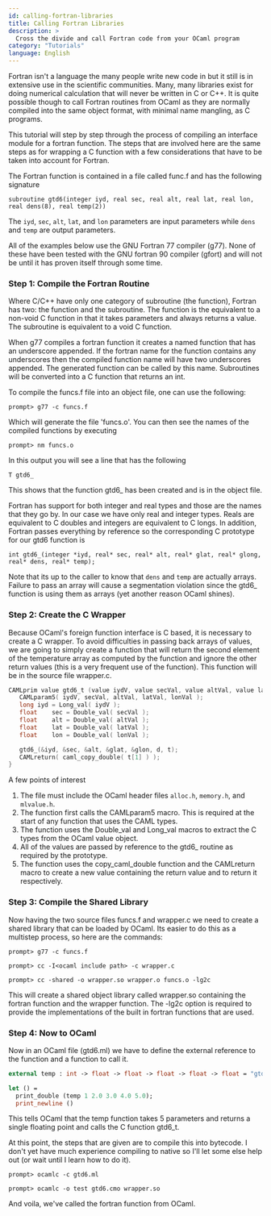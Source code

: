 ```yaml
---
id: calling-fortran-libraries
title: Calling Fortran Libraries
description: >
  Cross the divide and call Fortran code from your OCaml program
category: "Tutorials"
language: English
---
```


Fortran isn't a language the many people write new code in but it still
is in extensive use in the scientific communities. Many, many libraries
exist for doing numerical calculation that will never be written in C or
C++. It is quite possible though to call Fortran routines from OCaml as
they are normally compiled into the same object format, with minimal
name mangling, as C programs.

This tutorial will step by step through the process of compiling an
interface module for a fortran function. The steps that are involved
here are the same steps as for wrapping a C function with a few
considerations that have to be taken into account for Fortran.

The Fortran function is contained in a file called func.f and has the
following signature

`subroutine gtd6(integer iyd, real sec, real alt, real lat, real lon, real dens(8), real temp(2))`

The `iyd`, `sec`, `alt`, `lat`, and `lon` parameters are input
parameters while `dens` and `temp` are output parameters.

All of the examples below use the GNU Fortran 77 compiler (g77). None of
these have been tested with the GNU fortran 90 compiler (gfort) and will
not be until it has proven itself through some time.

### Step 1: Compile the Fortran Routine

Where C/C++ have only one category of subroutine (the function), Fortran
has two: the function and the subroutine. The function is the equivalent
to a non-void C function in that it takes parameters and always returns
a value. The subroutine is equivalent to a void C function.

When g77 compiles a fortran function it creates a named function that
has an underscore appended. If the fortran name for the function
contains any underscores then the compiled function name will have two
underscores appended. The generated function can be called by this name.
Subroutines will be converted into a C function that returns an int.

To compile the funcs.f file into an object file, one can use the
following:

`prompt> g77 -c funcs.f`

Which will generate the file 'funcs.o'. You can then see the names of
the compiled functions by executing

`prompt> nm funcs.o`

In this output you will see a line that has the following

` T gtd6_ `

This shows that the function gtd6_ has been created and is in the
object file.

Fortran has support for both integer and real types and those are the
names that they go by. In our case we have only real and integer types.
Reals are equivalent to C doubles and integers are equivalent to C
longs. In addition, Fortran passes everything by reference so the
corresponding C prototype for our gtd6 function is

`int gtd6_(integer *iyd, real* sec, real* alt, real* glat, real* glong, real* dens, real* temp);`

Note that its up to the caller to know that `dens` and `temp` are
actually arrays. Failure to pass an array will cause a segmentation
violation since the gtd6_ function is using them as arrays (yet another
reason OCaml shines).

### Step 2: Create the C Wrapper

Because OCaml's foreign function interface is C based, it is necessary
to create a C wrapper. To avoid difficulties in passing back arrays of
values, we are going to simply create a function that will return the
second element of the temperature array as computed by the function and
ignore the other return values (this is a very frequent use of the
function). This function will be in the source file wrapper.c.

```C
CAMLprim value gtd6_t (value iydV, value secVal, value altVal, value latVal, value lonVal) {
   CAMLparam5( iydV, secVal, altVal, latVal, lonVal );
   long iyd = Long_val( iydV );
   float    sec = Double_val( secVal );
   float    alt = Double_val( altVal );
   float    lat = Double_val( latVal );
   float    lon = Double_val( lonVal );

   gtd6_(&iyd, &sec, &alt, &glat, &glon, d, t);
   CAMLreturn( caml_copy_double( t[1] ) );
}
```

A few points of interest

1. The file must include the OCaml header files `alloc.h`, `memory.h`,
 and `mlvalue.h`.
1. The function first calls the CAMLparam5 macro. This is required at
 the start of any function that uses the CAML types.
1. The function uses the Double_val and Long_val macros to extract
 the C types from the OCaml value object.
1. All of the values are passed by reference to the gtd6_ routine as
 required by the prototype.
1. The function uses the copy_caml_double function and the CAMLreturn
 macro to create a new value containing the return value and to
 return it respectively.

### Step 3: Compile the Shared Library

Now having the two source files funcs.f and wrapper.c we need to create
a shared library that can be loaded by OCaml. Its easier to do this as a
multistep process, so here are the commands:

`prompt> g77 -c funcs.f`

`prompt> cc -I<ocaml include path> -c wrapper.c`

`prompt> cc -shared -o wrapper.so wrapper.o funcs.o -lg2c`

This will create a shared object library called wrapper.so containing
the fortran function and the wrapper function. The -lg2c option is
required to provide the implementations of the built in fortran
functions that are used.

### Step 4: Now to OCaml

Now in an OCaml file (gtd6.ml) we have to define the external reference
to the function and a function to call it.

<!-- $MDX skip -->
```ocaml
external temp : int -> float -> float -> float -> float -> float = "gtd6_t"

let () =
  print_double (temp 1 2.0 3.0 4.0 5.0);
  print_newline ()
```

This tells OCaml that the temp function takes 5 parameters and returns a
single floating point and calls the C function gtd6_t.

At this point, the steps that are given are to compile this into
bytecode. I don't yet have much experience compiling to native so I'll
let some else help out (or wait until I learn how to do it).

`prompt> ocamlc -c gtd6.ml`

`prompt> ocamlc -o test gtd6.cmo wrapper.so`

And voila, we've called the fortran function from OCaml.
